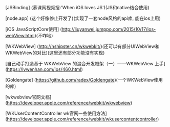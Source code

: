 

[JSBinding]
(慕课网视频搜:'When iOS  loves JS')(JS和native结合使用)

[node.app]
(这个好像停止开发了)(实现了一套node风格的api库, 能在ios上用)

[iOS JavaScriptCore使用]
(http://liuyanwei.jumppo.com/2015/10/17/ios-webView.html)(不咋地)

[WKWeb​View]
(http://nshipster.cn/wkwebkit/)(还可以有部分UIWebView和WKWebView的对比)(这里还有部分功能没有实现)

[自己动手打造基于 WKWebView 的混合开发框架（一）——WKWebView 上手]
(https://lvwenhan.com/ios/460.html)

[Goldengate]
(https://github.com/radex/Goldengate)(一个WKWebView使用的库)

[wkwebview官网文档]
(https://developer.apple.com/reference/webkit/wkwebview)

[WKUserContentController wk官网一些使用方法]
(https://developer.apple.com/reference/webkit/wkusercontentcontroller)
